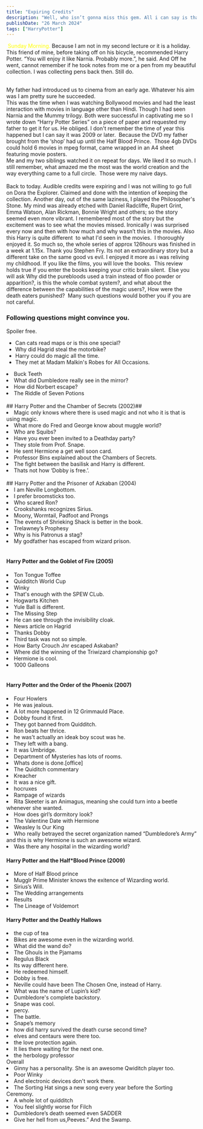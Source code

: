 ```yaml
---
title: "Expiring Credits"
description: "Well, who isn’t gonna miss this gem. All i can say is thank you. Thank You for being the you. The Godfather of Shonen Manga.                                    "
publishDate: "26 March 2024"
tags: ["HarryPotter"]
---
```


 <span style="color: #ffff00">Sunday Morning.</span>
Because I am not in my second lecture or it is a holiday. 
This friend of mine, before taking off on his bicycle, recommended Harry Potter.
“You will enjoy it like Narnia. Probably more.”, he said.
And Off he went, cannot remember if he took notes from me or a pen from my beautiful collection.
I was collecting pens back then.
Still do.

<br> My father had introduced us to cinema from an early age. Whatever his aim was I am pretty sure he succeeded. 
<br>This was the time when I was watching Bollywood movies and had the least interaction with movies in language other than Hindi.
Though I had seen Narnia and the Mummy trilogy. Both were successful in captivating me so I wrote down “Harry Potter Series” on a piece of paper and requested my father to get it for us. He obliged.
I don't remember the time of year this happened but I can say it was 2009 or later. 
Because the DVD my father brought from the ‘shop’ had up until the Half Blood Prince. 
Those 4gb DVDs could hold 6 movies in mpeg format, came wrapped in an A4 sheet featuring movie posters.
<br>Me and my two siblings watched it on repeat for days.
We liked it so much. I still remember, what amazed me the most was the world creation and the way everything came to a full circle. 
Those were my naive days.
<br>
<br>
Back to today.
Audible credits were expiring and I was not willing to go full on Dora the Explorer. Claimed and done with the intention of keeping the collection.
Another day, out of the same laziness, I played the Philosopher's Stone.
My mind was already etched with Daniel Radcliffe, Rupert Grint, Emma Watson, Alan Rickman, Bonnie Wright and others; so the story seemed even more vibrant.
I remembered most of the story but the excitement was to see what the movies missed.
Ironically i was surprised every now and then with how much and why wasn’t this in the movies.
Also this Harry is quite different  to what I'd seen in the movies. 
I thoroughly enjoyed it.
So much so, the whole series of approx 126hours was finished in a week at 1.15x. Thank you Stephen Fry.
Its not an extraordinary story but a different take on the same good vs evil.
I enjoyed it more as i was reliving my childhood.
If you like the films, you will love the books. 
This review holds true if you enter the books keeping your critic brain silent. 
Else you will ask Why did the purebloods used a train instead of floo powder or apparition?, is this the whole combat system?, and what about the difference between the capabilities of the magic users?,
How were the death eaters punished? 
Many such questions would bother you if you are not careful.

<h3>Following questions might convince you. </h3>
Spoiler free.
<br>
<ul>
  <li>Can cats read maps or is this one special?</li>
  <li>Why did Hagrid steal the motorbike?</li>
  <li>Harry could do magic all the time.</li>
  <li>They met at Madam Malkin's Robes for All Occasions.</li>
</ul>
<h Harry Potter and the Sorcerer's Stone (2001)</h>
<li>Buck Teeth</li>
<li>What did Dumbledore really see in the mirror?</li>
<li>How did Norbert escape?</li>
<li>The Riddle of Seven Potions</li>
<br>
## Harry Potter and the Chamber of Secrets (2002)##
<li>Magic only knows where there is used magic and not who it is that is using magic. </li>
<li>What more do Fred and George know about muggle world?</li>
<li>Who are Squibs?</li>
<li>Have you ever been invited to a Deathday party?</li>
<li>They stole from Prof. Snape.</li>
<li>He sent Hermione a get well soon card.</li>
<li>Professor Bins explained about the Chambers of Secrets.</li>
<li>The fight between the basilisk and Harry is different.</li>
<li>Thats not how ‘Dobby is free.’.</li>
  <br>
## Harry Potter and the Prisoner of Azkaban (2004)
<li>I am Neville Longbottom.</li>
<li>I prefer broomsticks too.</li>
<li>Who scared Ron?</li>
<li>Crookshanks recognizes Sirius.</li>
<li>Moony, Wormtail, Padfoot and Prongs</li>
<li>The events of Shrieking Shack is better in the book.</li>
<li>Trelawney’s Prophesy</li>
<li>Why is his Patronus a stag?</li>
<li>My godfather has escaped from wizard prison.</li>
<br>
<h4>Harry Potter and the Goblet of Fire (2005) </h4>
<li>Ton Tongue Toffee</li>
<li>Quidditch World Cup</li>
<li>Winky</li>
<li>That's enough with the SPEW CLub.</li>
<li>Hogwarts Kitchen</li>
<li>Yule Ball is different.</li>
<li>The Missing Step</li>
<li>He can see through the invisibility cloak.</li>
<li>News article on Hagrid</li>
<li>Thanks Dobby</li>
<li>Third task was not so simple.</li>
<li>How Barty Crouch Jnr escaped Askaban?</li>
<li>Where did the winning of the Triwizard championship go?</li>
<li>Hermione is cool.</li>
<li>1000 Galleons</li>
<br>
<h4>Harry Potter and the Order of the Phoenix (2007) </h4>
<li>Four Howlers</li>
<li>He was jealous.</li>
<li>A lot more happened in 12 Grimmauld Place.</li>
<li>Dobby found it first.</li>
<li>They got banned from Quidditch.</li>
<li>Ron beats her thrice.</li>
<li>he was’t actually an ideak boy scout was he.</li>
<li>They left with a bang. </li>
<li>It was Umbridge.</li>
<li>Department of Mysteries has lots of rooms.</li>
<li>Whats done is done.[office]</li>
<li>The Quiditch commentary</li>
<li>Kreacher</li>
<li>It was a nice gift.</li>
<li>hocruxes</li>
<li>Rampage of wizards</li>
<li>Rita Skeeter is an Animagus, meaning she could turn into a beetle whenever she wanted.
<li>How does girl’s dormitory look?</li>
<li>The Valentine Date with Hermione</li>
<li>Weasley Is Our King</li>
<li>Who really betrayed the secret organization named “Dumbledore’s Army” and this is why Hermione is such an awesome wizard.
<li>Was there any hospital in the wizarding world?</li>
<h4>Harry Potter and the Half*Blood Prince (2009) </h4>
<li>More of Half Blood prince</li>
<li>Mugglr Prime Minister knows the exitence of Wizarding world.</li>
<li>Sirius’s Will.</li>
<li>The Wedding arrangements</li>
<li>Results</li>
<li>The Lineage of Voldemort</li>
<h4>Harry Potter and the Deathly Hallows </h4>
<li>the cup of tea</li>
<li>Bikes are awesome even in the wizarding world.</li>
<li>What did the wand do?</li>
<li>The Ghouls in the Pjamams</li>
<li>Regulus Black</li>
<li>Its way different here.</li>
<li>He redeemed himself.</li>
<li>Dobby is free.</li>
<li>Neville could have been The Chosen One, instead of Harry.</li>
<li>What was the name of Lupin’s kid?</li>
<li>Dumbledore's complete backstory.</li>
<li>Snape was cool.</li>
<li>percy.</li>
<li>The battle.</li>
<li>Snape’s memory</li>
<li>how did harry survived the death curse second time?</li>
<li>elves and centaurs were there too.</li>
<li>the love protection again.</li>
<li>It lies there waiting for the next one.</li>
<li>the herbology professor</li>
Overall
<li>Ginny has a personality. She is an awesome Qwiditch player too.</li>
<li>Poor Winky</li>
<li>And electronic devices don't work there.</li>
<li>The Sorting Hat sings a new song every year before the Sorting Ceremony.</li>
<li>A whole lot of quidditch</li>
<li>You feel slightly worse for Filch</li>
<li>Dumbledore’s death seemed even SADDER</li>
<li>Give her hell from us,Peeves.” And the Swamp.</li>

